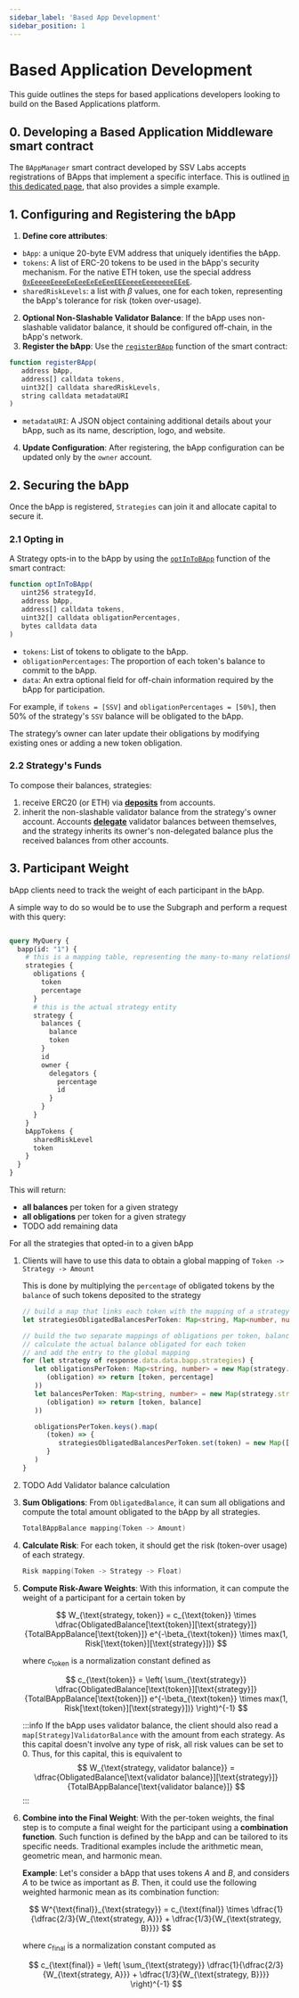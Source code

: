 ```yaml
---
sidebar_label: 'Based App Development'
sidebar_position: 1
---
```


# Based Application Development

This guide outlines the steps for based applications developers looking to build on the Based Applications platform.

## 0. Developing a Based Application Middleware smart contract

The `BAppManager` smart contract developed by SSV Labs accepts registrations of BApps that implement a specific interface. This is outlined [in this dedicated page](./smart-contracts/based-app-middleware-example.md), that also provides a simple example.

## 1. Configuring and Registering the bApp

1. **Define core attributes**:
- `bApp`: a unique 20-byte EVM address that uniquely identifies the bApp.
- `tokens`:  A list of ERC-20 tokens to be used in the bApp's security mechanism. For the native ETH token, use the special address [`0xEeeeeEeeeEeEeeEeEeEeeEEEeeeeEeeeeeeeEEeE`](https://github.com/ssvlabs/based-applications/blob/main/src/BasedAppManager.sol#L62).
- `sharedRiskLevels`: a list with $\beta$ values, one for each token, representing the bApp's tolerance for risk (token over-usage).
2. **Optional Non-Slashable Validator Balance**: If the bApp uses non-slashable validator balance, it should be configured off-chain, in the bApp's network.
3. **Register the bApp**: Use the [`registerBApp`](https://github.com/ssvlabs/based-applications/blob/main/src/BasedAppManager.sol#L249) function of the smart contract:
```javascript
function registerBApp(
   address bApp,
   address[] calldata tokens,
   uint32[] calldata sharedRiskLevels,
   string calldata metadataURI
)
```
- `metadataURI`: A JSON object containing additional details about your bApp, such as its name, description, logo, and website.
4. **Update Configuration**: After registering, the bApp configuration can be updated only by the `owner` account.

## 2. Securing the bApp

Once the bApp is registered, `Strategies` can join it and allocate capital to secure it.

### 2.1 Opting in

A Strategy opts-in to the bApp by using the [`optInToBApp`](https://github.com/ssvlabs/based-applications/blob/main/src/BasedAppManager.sol#L333) function of the smart contract:
```javascript
function optInToBApp(
   uint256 strategyId,
   address bApp,
   address[] calldata tokens,
   uint32[] calldata obligationPercentages,
   bytes calldata data
)
```
- `tokens`: List of tokens to obligate to the bApp.
- `obligationPercentages`: The proportion of each token's balance to commit to the bApp.
- `data`: An extra optional field for off-chain information required by the bApp for participation.

For example, if `tokens = [SSV]` and `obligationPercentages = [50%]`, then 50% of the strategy's `SSV` balance will be obligated to the bApp.

The strategy’s owner can later update their obligations by modifying existing ones or adding a new token obligation.

### 2.2 Strategy's Funds

To compose their balances, strategies:
1. receive ERC20 (or ETH) via [**deposits**](https://github.com/ssvlabs/based-applications/blob/main/src/BasedAppManager.sol#L376) from accounts.
2. inherit the non-slashable validator balance from the strategy's owner account. Accounts [**delegate**](https://github.com/ssvlabs/based-applications/blob/main/src/BasedAppManager.sol#L201) validator balances between themselves, and the strategy inherits its owner's non-delegated balance plus the received balances from other accounts.

## 3. Participant Weight

bApp clients need to track the weight of each participant in the bApp. 

A simple way to do so would be to use the Subgraph and perform a request with this query:

```graphql

query MyQuery {
  bapp(id: "1") {
    # this is a mapping table, representing the many-to-many relationship between bapps and strategies
    strategies {
      obligations {
        token
        percentage
      }
      # this is the actual strategy entity
      strategy {
        balances {
          balance
          token
        }
        id
        owner {
          delegators {
            percentage
            id
          }
        }
      }
    }
    bAppTokens {
      sharedRiskLevel
      token
    }
  }
}
```

This will return:
* **all balances** per token for a given strategy
* **all obligations** per token for a given strategy
* TODO add remaining data

For all the strategies that opted-in to a given bApp

1. Clients will have to use this data to obtain a global mapping of `Token -> Strategy -> Amount`
   
   This is done by multiplying the `percentage` of obligated tokens by the `balance` of such tokens deposited to the strategy

   ```typescript
   // build a map that links each token with the mapping of a strategy and their related obligated balance
   let strategiesObligatedBalancesPerToken: Map<string, Map<number, number>> = new Map();
   
   // build the two separate mappings of obligations per token, balances per token
   // calculate the actual balance obligated for each token
   // and add the entry to the global mapping
   for (let strategy of response.data.data.bapp.strategies) {
      let obligationsPerToken: Map<string, number> = new Map(strategy.obligations.map(
         (obligation) => return [token, percentage]
      ))
      let balancesPerToken: Map<string, number> = new Map(strategy.strategy.balances.map(
         (obligation) => return [token, balance]
      ))

      obligationsPerToken.keys().map(
         (token) => {
            strategiesObligatedBalancesPerToken.set(token) = new Map([strategy.id, obligationsPerToken.get(token) * balancesPerToken.get(token)])
         }
      )
   }
   ```
2. TODO Add Validator balance calculation
3. **Sum Obligations**: From `ObligatedBalance`, it can sum all obligations and compute the total amount obligated to the bApp by all strategies.
   ```go
   TotalBAppBalance mapping(Token -> Amount)
   ```
4. **Calculate Risk**: For each token, it should get the risk (token-over usage) of each strategy.
   ```go
   Risk mapping(Token -> Strategy -> Float)
   ```
5. **Compute Risk-Aware Weights**: With this information, it can compute the weight of a participant for a certain token by

   $$
   W_{\text{strategy, token}} = c_{\text{token}} \times \dfrac{ObligatedBalance[\text{token}][\text{strategy}]}{TotalBAppBalance[\text{token}]} e^{-\beta_{\text{token}} \times max(1, Risk[\text{token}][\text{strategy}])}
   $$

   where $c_{\text{token}}$ is a normalization constant defined as

   $$
   c_{\text{token}} = \left( \sum_{\text{strategy}} \dfrac{ObligatedBalance[\text{token}][\text{strategy}]}{TotalBAppBalance[\text{token}]} e^{-\beta_{\text{token}} \times max(1, Risk[\text{token}][\text{strategy}])} \right)^{-1}
   $$

   :::info
   If the bApp uses validator balance, the client should also read a `map[Strategy]ValidatorBalance` with the amount from each strategy. As this capital doesn't involve any type of risk, all risk values can be set to 0. Thus, for this capital, this is equivalent to
   $$
   W_{\text{strategy, validator balance}} = \dfrac{ObligatedBalance[\text{validator balance}][\text{strategy}]}{TotalBAppBalance[\text{validator balance}]}
   $$
   :::

6. **Combine into the Final Weight**: With the per-token weights, the final step is to compute a final weight for the participant using a **combination function**. Such function is defined by the bApp and can be tailored to its specific needs. Traditional examples include the arithmetic mean, geometric mean, and harmonic mean.


   **Example**: Let's consider a bApp that uses tokens $A$ and $B$, and considers $A$ to be twice as important as $B$. Then, it could use the following weighted harmonic mean as its combination function:

   $$
   W^{\text{final}}_{\text{strategy}} = c_{\text{final}} \times \dfrac{1}{\dfrac{2/3}{W_{\text{strategy, A}}} + \dfrac{1/3}{W_{\text{strategy, B}}}}
   $$

   where $c_{\text{final}}$ is a normalization constant computed as

   $$
   c_{\text{final}} = \left( \sum_{\text{strategy}} \dfrac{1}{\dfrac{2/3}{W_{\text{strategy, A}}} + \dfrac{1/3}{W_{\text{strategy, B}}}} \right)^{-1}
   $$

